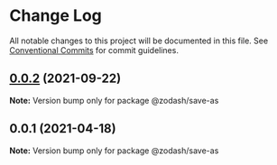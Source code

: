 # Change Log

All notable changes to this project will be documented in this file.
See [Conventional Commits](https://conventionalcommits.org) for commit guidelines.

## [0.0.2](https://github.com/zcorky/zodash/compare/@zodash/save-as@0.0.1...@zodash/save-as@0.0.2) (2021-09-22)

**Note:** Version bump only for package @zodash/save-as





## 0.0.1 (2021-04-18)

**Note:** Version bump only for package @zodash/save-as
